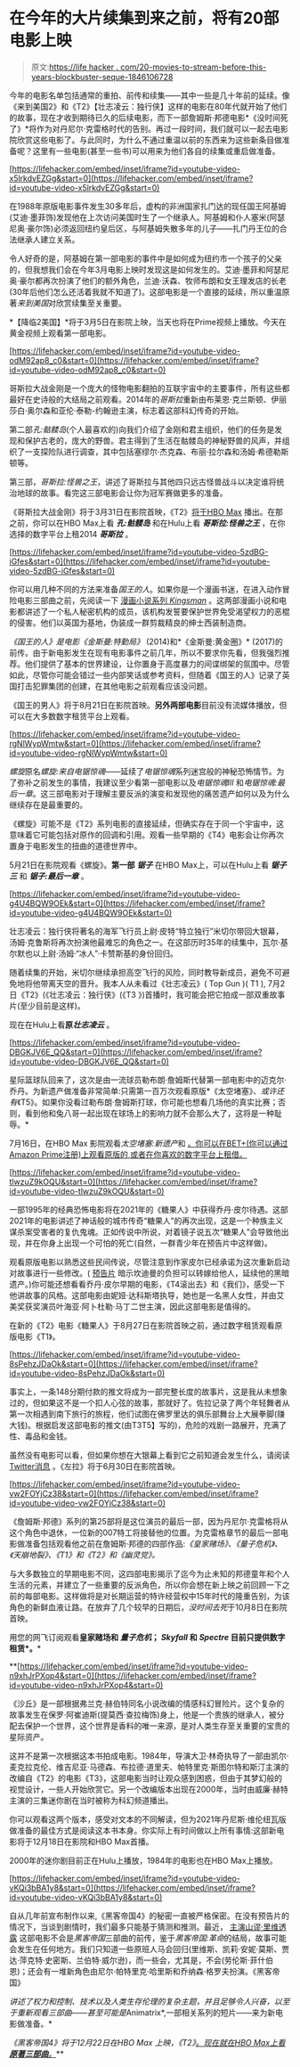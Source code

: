 # 在今年的大片续集到来之前，将有20部电影上映

> 原文:[https://life hacker . com/20-movies-to-stream-before-this-years-blockbuster-seque-1846106728](https://lifehacker.com/20-movies-to-stream-before-this-years-blockbuster-seque-1846106728)

今年的电影名单包括通常的重拍、前传和续集——其中一些是几十年前的延续。像《来到美国2》和《T2》【壮志凌云：独行侠】这样的电影在80年代就开始了他们的故事，现在才收到期待已久的后续电影，而下一部詹姆斯·邦德电影*《没时间死了》*将作为对丹尼尔·克雷格时代的告别。再过一段时间，我们就可以一起去电影院欣赏这些电影了。与此同时，为什么不通过重温以前的东西来为这些新条目做准备呢？这里有一些电影(甚至一些书)可以用来为他们各自的续集或重启做准备。

 [https://lifehacker.com/embed/inset/iframe?id=youtube-video-x5lrkdvEZGg&start=0](https://lifehacker.com/embed/inset/iframe?id=youtube-video-x5lrkdvEZGg&start=0) 

在1988年原版电影事件发生30多年后，虚构的非洲国家扎门达的现任国王阿基姆(艾迪·墨菲饰)发现他在上次访问美国时生了一个继承人。阿基姆和仆人塞米(阿瑟尼奥·豪尔饰)必须返回纽约皇后区，与阿基姆失散多年的儿子——扎门丹王位的合法继承人建立关系。

令人好奇的是，阿基姆在第一部电影的事件中是如何成为纽约市一个孩子的父亲的，但我想我们会在今年3月电影上映时发现这是如何发生的。艾迪·墨菲和阿瑟尼奥·豪尔都再次扮演了他们的额外角色，兰迪·沃森、牧师布朗和女王理发店的长老(30年后他们怎么还活着我就不知道了)。这部电影是一个直接的延续，所以重温原著*来到美国*对欣赏续集至关重要。

*【降临2美国】*将于3月5日在影院上映，当天也将在Prime视频上播放。今天在黄金视频上观看第一部电影。

 [https://lifehacker.com/embed/inset/iframe?id=youtube-video-odM92ap8_c0&start=0](https://lifehacker.com/embed/inset/iframe?id=youtube-video-odM92ap8_c0&start=0) 

哥斯拉大战金刚是一个庞大的怪物电影翻拍的互联宇宙中的主要事件，所有这些都最好在史诗般的大结局之前观看。2014年的*哥斯拉*重新由布莱恩·克兰斯顿、伊丽莎白·奥尔森和亚伦·泰勒-约翰逊主演，标志着这部科幻传奇的开始。

第二部*孔:骷髅岛*(个人最喜欢的)向我们介绍了金刚和君主组织，他们的任务是发现和保护古老的，庞大的野兽。君主得到了生活在骷髅岛的神秘野兽的风声，并组织了一支探险队进行调查，其中包括塞缪尔·杰克森、布丽·拉尔森和汤姆·希德勒斯顿等。

第三部，*哥斯拉:怪兽之王*，讲述了哥斯拉与其他四只远古怪兽战斗以决定谁将统治地球的故事。看完这三部电影会让你为冠军赛做更多的准备。

《哥斯拉大战金刚》将于3月31日在影院首映，《T2》[将于HBO Max](https://www.usatoday.com/story/tech/reviewedcom/2021/02/11/how-watch-godzilla-vs-kong-hbo-max/6719850002/) 播出。在那之前，你可以在HBO Max上看 ***孔:骷髅岛*** 和在Hulu上看 ***哥斯拉:怪兽之王*** ，在你选择的数字平台上租2014 ***哥斯拉*** 。

 [https://lifehacker.com/embed/inset/iframe?id=youtube-video-5zdBG-iGfes&start=0](https://lifehacker.com/embed/inset/iframe?id=youtube-video-5zdBG-iGfes&start=0) 

你可以用几种不同的方法来准备*国王的人*。如果你是一个漫画书迷，在进入动作冒险电影三部曲之前，先阅读一下 [漫画小说系列 *Kingsman*](https://imagecomics.com/comics/series/kingsman) 。这两部漫画小说和电影都讲述了一个私人秘密机构的成员，该机构发誓要保护世界免受渴望权力的恶棍的侵害。他们以英国为基地，伪装成一群剪裁精良的绅士西装制造商。

*《国王的人》*是电影*《金斯曼:特勤局》* (2014)和*《金斯曼:黄金圈》* (2017)的前传。由于新电影发生在现有电影事件之前几年，所以不要求你先看，但我强烈推荐。他们提供了基本的世界建设，让你置身于高度暴力的间谍绑架的氛围中。尽管如此，尽管你可能会错过一些内部笑话或参考资料，但随着《国王的人》记录了英国打击犯罪集团的创建，在其他电影之前观看应该没问题。

《国王的男人》将于8月21日在影院首映。**另外两部电影**目前没有流媒体播放，但可以在大多数数字租赁平台上观看。

 [https://lifehacker.com/embed/inset/iframe?id=youtube-video-rgNlWypWmtw&start=0](https://lifehacker.com/embed/inset/iframe?id=youtube-video-rgNlWypWmtw&start=0) 

*螺旋*原名*螺旋:来自电锯惊魂*——延续了*电锯惊魂*系列迷宫般的神秘恐怖情节。为了弥补之前发生的事情，我建议至少看第一部电影以及*电锯惊魂III* 和*电锯惊魂:最后一章*。这三部电影对于理解主要反派的演变和发现他的痛苦遗产如何以及为什么继续存在是最重要的。

《螺旋》可能不是《T2》系列电影的直接延续，但确实存在于同一个宇宙中，这意味着它可能包括对原作的回调和引用。观看一些早期的《T4》电影会让你再次置身于电影发生的扭曲的道德世界中。

5月21日在影院观看《螺旋》。**第一部** ***锯子*** 在HBO Max上，可以在Hulu上看 ***锯子三*** 和 ***锯子:最后一章*** 。

 [https://lifehacker.com/embed/inset/iframe?id=youtube-video-g4U4BQW9OEk&start=0](https://lifehacker.com/embed/inset/iframe?id=youtube-video-g4U4BQW9OEk&start=0) 

壮志凌云：独行侠将著名的海军飞行员上尉·皮特“特立独行”米切尔带回大银幕，汤姆·克鲁斯将再次扮演他最难忘的角色之一。在这部历时35年的续集中，瓦尔·基尔默也以上尉·汤姆·“冰人”·卡赞斯基的身份回归。

随着续集的开始，米切尔继续承担高空飞行的风险，同时教导新成员，避免不可避免地将他带离天空的晋升。我本人从未看过《壮志凌云》( Top Gun )( T1 ), 7月2日《T2》(《壮志凌云：独行侠》(《T3 》)首播时，我可能会把它拍成一部双重故事片(至少目前是这样)。

现在在Hulu上看**原*壮志凌云*** 。

 [https://lifehacker.com/embed/inset/iframe?id=youtube-video-DBGKJV6E_QQ&start=0](https://lifehacker.com/embed/inset/iframe?id=youtube-video-DBGKJV6E_QQ&start=0) 

星际篮球队回来了，这次是由一流球员勒布朗·詹姆斯代替第一部电影中的迈克尔·乔丹。为新遗产做准备非常简单:只需第一百万次观看原版*《太空堵塞》、*或许还有*《T5》。如果你没看过勒布朗·詹姆斯打球，你可能也想看几场他的真实比赛；否则，看到他和兔八哥一起出现在球场上的影响力就不会那么大了，这将是一种耻辱。*

7月16日，在HBO Max 影院观看*太空堵塞:新遗产*和 [。你可以在BET+(你可以通过Amazon Prime注册)上观看原版的,或者在你喜欢的数字平台上租借。](https://popculture.com/sports/news/hbo-max-space-jam-a-new-legacy-stream-same-day-theatrical-release/)

 [https://lifehacker.com/embed/inset/iframe?id=youtube-video-tlwzuZ9kOQU&start=0](https://lifehacker.com/embed/inset/iframe?id=youtube-video-tlwzuZ9kOQU&start=0) 

一部1995年的经典恐怖电影将在2021年的《糖果人》中获得乔丹·皮尔待遇。这部2021年的电影讲述了神话般的城市传奇“糖果人”的再次出现，这是一个种族主义谋杀案受害者的复仇鬼魂。正如传说中所说，对着镜子说五次“糖果人”会导致他出现，并在你身上出现一个可怕的死亡(自然，一群青少年在预告片中这样做)。

观看原版电影以熟悉这些民间传说，尽管注意到作家皮尔已经承诺为这次重新启动对故事进行一些修改。( [预告片](https://www.youtube.com/watch?v=tlwzuZ9kOQU) 暗示坎迪曼的负担可以转嫁给他人，延续他的黑暗遗产。)你可能还想看看乔丹·皮尔早期的电影，《T4滚出去》和《我们》，感受一下他讲故事的风格。这部电影由妮娅·达科斯塔执导，她也是一名黑人女性，并由艾美奖获奖演员叶海亚·阿卜杜勒·马丁二世主演，因此这部电影是值得的。

在新的《T2》电影《糖果人》于8月27日在影院首映之前，通过数字租赁观看原版电影《T1》。

 [https://lifehacker.com/embed/inset/iframe?id=youtube-video-8sPehzJDaOk&start=0](https://lifehacker.com/embed/inset/iframe?id=youtube-video-8sPehzJDaOk&start=0) 

事实上，一条148分期付款的推文将成为一部完整长度的故事片，这是我从未想象过的，但如果这不是一个扣人心弦的故事，那就好了。佐拉记录了两个年轻舞者从第一次相遇到南下旅行的旅程，他们试图在佛罗里达的俱乐部舞台上大展拳脚(赚大钱)。根据启发这部电影的推文(由T3T5】写的)，危险的戏剧一路展开，充满了性、毒品和金钱。

虽然没有电影可以看，但如果你想在大银幕上看到它之前知道会发生什么，请阅读 [Twitter消息](https://imgur.com/a/WDwyW) 。《左拉》将于6月30日在影院首映。

 [https://lifehacker.com/embed/inset/iframe?id=youtube-video-vw2FOYjCz38&start=0](https://lifehacker.com/embed/inset/iframe?id=youtube-video-vw2FOYjCz38&start=0) 

《詹姆斯·邦德》系列的第25部将是这位演员的最后一部，因为丹尼尔·克雷格将从这个角色中退休，一位新的007特工将接替他的位置。为克雷格章节的最后一部电影做准备包括观看他之前在詹姆斯·邦德的四部作品:*《皇家赌场》、《量子危机》、《天崩地裂》、《T1》和《T2》和《幽灵党》。*

与大多数独立的早期电影不同，这四部电影揭示了迄今为止未知的邦德童年和个人生活的元素，并建立了一些重要的反派角色，所以你会想在新上映之前回顾一下之前的每部电影。这样做将是对长期运营的特许经营权中15年时代的隆重告别，为该角色的新鲜血液让路。在放弃了几个较早的日期后，*没时间去死*于10月8日在影院首映。

用您的网飞订阅观看**皇家赌场和 ***量子危机***； ***Skyfall*** 和 ***Spectre*** 目前只提供数字租赁*。***

 **[https://lifehacker.com/embed/inset/iframe?id=youtube-video-n9xhJrPXop4&start=0](https://lifehacker.com/embed/inset/iframe?id=youtube-video-n9xhJrPXop4&start=0) 

《沙丘》是一部根据弗兰克·赫伯特同名小说改编的情感科幻冒险片。这个复杂的故事发生在保罗·阿崔迪斯(提莫西·查拉梅饰)身上，他是一个贵族的继承人，被分配去保护一个世界，这个世界是香料的唯一来源，是对人类生存至关重要的宝贵的星际资产。

这并不是第一次根据这本书拍成电影。1984年，导演大卫·林奇执导了一部由凯尔·麦克拉克伦、维吉尼亚·马德森、布拉德·道里夫、帕特里克·斯图尔特和斯汀主演的改编自《T2》的电影《T3》，这部电影当时让观众感到困惑，但由于其梦幻般的视觉设计，一些人开始欣赏它。另一个改编版本出现在2000年，当时由威廉·赫特主演的三集迷你剧在当时被称为科幻频道播出。

你可以观看这两个版本，感受对文本的不同解读，但为2021年丹尼斯·维伦纽瓦版做准备的最佳方式是阅读这本书本身。你实际上有时间做以上所有事情:这部新电影将于12月18日在影院和HBO Max首播。

2000年的迷你剧目前正在Hulu上播放，1984年的电影也在HBO Max上播放。

 [https://lifehacker.com/embed/inset/iframe?id=youtube-video-vKQi3bBA1y8&start=0](https://lifehacker.com/embed/inset/iframe?id=youtube-video-vKQi3bBA1y8&start=0) 

自从几年前宣布制作以来,《黑客帝国4》的秘密一直被严格保密。在没有预告片的情况下，当谈到剧情时，我们最多只能基于猜测和推测。最近， [主演山谬·里维透露](https://www.cbr.com/matrix-4-keanu-reeves-film-not-prequel/) 这部电影不会是*黑客帝国*三部曲的前传，鉴于*黑客帝国:革命*的结局，故事可能会发生在任何地方。我们只知道一些原班人马会回归(里维斯、凯莉·安妮·莫斯、贾达·萍克特·史密斯、兰伯特·威尔逊)，而一些会，尤其是，不会(劳伦斯·菲什伯恩)；还会有一堆新角色由尼尔·帕特里克·哈里斯和乔纳森·格罗夫扮演。《黑客帝国》

*讲述了权力和控制、技术以及人类生存伦理的复杂主题，并且足够令人兴奋，以至于重新观看三部曲——甚至可能是*Animatrix*,一部相关系列的短片——来为新电影做准备。*

*《黑客帝国4》将于12月22日在HBO Max 上映，《T2》[。现在就在HBO Max上看**原著三部曲**。](https://www.inverse.com/entertainment/58658-the-matrix-4-everything-we-know-trailer-plot-spoilers#:~:text=The%20Matrix%204%20will%20be,Max%20on%20December%2022%2C%202021.)***